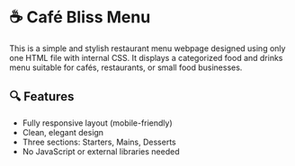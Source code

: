 # ☕ Café Bliss Menu

This is a simple and stylish restaurant menu webpage designed using only one HTML file with internal CSS. It displays a categorized food and drinks menu suitable for cafés, restaurants, or small food businesses.

## 🔍 Features

- Fully responsive layout (mobile-friendly)
- Clean, elegant design
- Three sections: Starters, Mains, Desserts
- No JavaScript or external libraries needed


